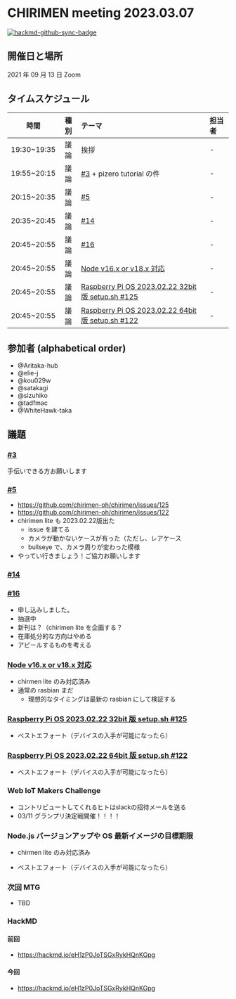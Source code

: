 # CHIRIMEN meeting 2023.03.07

[![hackmd-github-sync-badge](https://hackmd.io/-O2Gu3BbQhOz8nF-AOk4Ng/badge)](https://hackmd.io/-O2Gu3BbQhOz8nF-AOk4Ng)

## 開催日と場所

2021 年 09 月 13 日 Zoom

## タイムスケジュール

|    時間     | 種別 | テーマ                                                                                                         | 担当者 |
| :---------: | :--: | :------------------------------------------------------------------------------------------------------------- | :----- |
| 19:30~19:35 | 議論 | 挨拶                                                                                                           | -      |
| 19:55~20:15 | 議論 | [#3](https://github.com/chirimen-oh/meeting/issues/3) + pizero tutorial の件                                    | -      |
| 20:15~20:35 | 議論 | [#5](https://github.com/chirimen-oh/meeting/issues/5)                                                          | -      |
| 20:35~20:45 | 議論 | [#14](https://github.com/chirimen-oh/meeting/issues/14)                                                        | -      |
| 20:45~20:55 | 議論 | [#16](https://github.com/chirimen-oh/meeting/issues/16)                                                        | -      |
| 20:45~20:55 | 議論 | [Node v16.x or v18.x 対応](https://github.com/chirimen-oh/chirimen/issues/121)                                 | -      |
| 20:45~20:55 | 議論 | [Raspberry Pi OS 2023.02.22 32bit 版 setup.sh #125](https://github.com/chirimen-oh/chirimen/issues/125)        | -      |
| 20:45~20:55 | 議論 | [Raspberry Pi OS 2023.02.22 64bit 版 setup.sh #122](https://github.com/chirimen-oh/chirimen/issues/122)        | -      |

## 参加者 (alphabetical order)

- @Aritaka-hub
- @elie-j
- @kou029w
- @satakagi
- @sizuhiko
- @tadfmac
- @WhiteHawk-taka

## 議題

### [#3](https://github.com/chirimen-oh/meeting/issues/3)
手伝いできる方お願いします

### [#5](https://github.com/chirimen-oh/meeting/issues/5)

- https://github.com/chirimen-oh/chirimen/issues/125
- https://github.com/chirimen-oh/chirimen/issues/122
- chirimen lite も 2023.02.22版出た
    - issue を建てる
    - カメラが動かないケースが有った（ただし、レアケース
    - bullseye で、カメラ周りが変わった模様
- やってい行きましょう！ご協力お願いします


### [#14](https://github.com/chirimen-oh/meeting/issues/14)

### [#16](https://github.com/chirimen-oh/meeting/issues/16)
* 申し込みしました。
* 抽選中
* 新刊は？（chirimen lite を企画する？
* 在庫処分的な方向はやめる
* アピールするものを考える


### [Node v16.x or v18.x 対応](https://github.com/chirimen-oh/chirimen/issues/121)
- chirmen lite のみ対応済み
- 通常の rasbian まだ
    - 理想的なタイミングは最新の rasbian にして検証する

### [Raspberry Pi OS 2023.02.22 32bit 版 setup.sh #125](https://github.com/chirimen-oh/chirimen/issues/125)
* ベストエフォート（デバイスの入手が可能になったら）

### [Raspberry Pi OS 2023.02.22 64bit 版 setup.sh #122](https://github.com/chirimen-oh/chirimen/issues/122)
* ベストエフォート（デバイスの入手が可能になったら）

### Web IoT Makers Challenge
* コントリビュートしてくれるヒトはslackの招待メールを送る
* 03/11 グランプリ決定戦開催！！！！

### Node.js バージョンアップや OS 最新イメージの目標期限
- chirmen lite のみ対応済み
* ベストエフォート（デバイスの入手が可能になったら）

### 次回 MTG

- TBD

### HackMD

#### 前回

- https://hackmd.io/eH1zP0JoTSGxRykHQnKGpg

#### 今回

- https://hackmd.io/eH1zP0JoTSGxRykHQnKGpg
